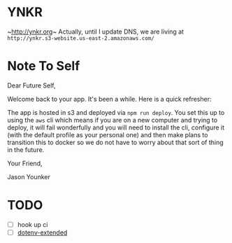 # YNKR

~http://ynkr.org~ Actually, until I update DNS, we are living at `http://ynkr.s3-website.us-east-2.amazonaws.com/`

# Note To Self

Dear Future Self,

Welcome back to your app. It's been a while. Here is a quick refresher:

The app is hosted in s3 and deployed via `npm run deploy`. You set this up to
using the `aws` cli which means if you are on a new computer and trying to
deploy, it will fail wonderfully and you will need to install the cli,
configure it (with the default profile as your personal one) and then make
plans to transition this to docker so we do not have to worry about that sort
of thing in the future.

Your Friend,

Jason Younker

# TODO
- [ ] hook up ci
- [ ] [dotenv-extended](https://www.npmjs.com/package/dotenv-extended)
